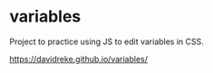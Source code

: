# variables

Project to practice using JS to edit variables in CSS.

https://davidreke.github.io/variables/
